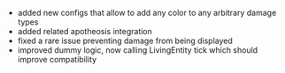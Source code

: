 - added new configs that allow to add any color to any arbitrary damage types
- added related apotheosis integration
- fixed a rare issue preventing damage from being displayed
- improved dummy logic, now calling LivingEntity tick which should improve compatibility

